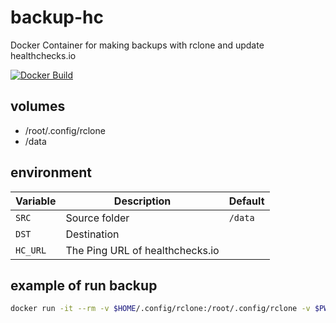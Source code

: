 # backup-hc

Docker Container for making backups with rclone and update healthchecks.io

[![Docker Build](https://github.com/300481/backup-hc/actions/workflows/docker_build.yaml/badge.svg)](https://github.com/300481/backup-hc/actions/workflows/docker_build.yaml)

## volumes

* /root/.config/rclone
* /data

## environment

|Variable|Description|Default|
|--------|-----------|-------|
|`SRC`|Source folder|`/data`|
|`DST`|Destination||
|`HC_URL`|The Ping URL of healthchecks.io||

## example of run backup

```bash
docker run -it --rm -v $HOME/.config/rclone:/root/.config/rclone -v $PWD:/data -e DST="crypt:" -e HC_URL="https://hc-ping.com/ca0f77e9-9439-4831-9b2a-d8b8ec507efa" 300481/backup-hc:0.3.14
```
